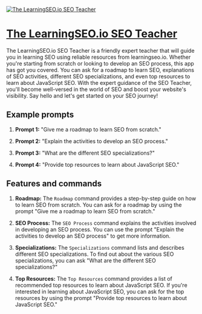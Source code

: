 [![The LearningSEO.io SEO Teacher](https://files.oaiusercontent.com/file-sSJFiNNOtiQgx4EHiqvaIMg5?se=2123-10-19T11%3A23%3A50Z&sp=r&sv=2021-08-06&sr=b&rscc=max-age%3D31536000%2C%20immutable&rscd=attachment%3B%20filename%3Dlearningseo-io-seo-helper.jpeg&sig=phzaEV7AQ2lkhRJvbPfNLFxrzVOD0Tgp1iAfrAORCA4%3D)](https://chat.openai.com/g/g-2zVLoduRa-the-learningseo-io-seo-teacher)

# [The LearningSEO.io SEO Teacher](https://chat.openai.com/g/g-2zVLoduRa-the-learningseo-io-seo-teacher)

The LearningSEO.io SEO Teacher is a friendly expert teacher that will guide you in learning SEO using reliable resources from learningseo.io. Whether you're starting from scratch or looking to develop an SEO process, this app has got you covered. You can ask for a roadmap to learn SEO, explanations of SEO activities, different SEO specializations, and even top resources to learn about JavaScript SEO. With the expert guidance of the SEO Teacher, you'll become well-versed in the world of SEO and boost your website's visibility. Say hello and let's get started on your SEO journey!

## Example prompts

1. **Prompt 1:** "Give me a roadmap to learn SEO from scratch."

2. **Prompt 2:** "Explain the activities to develop an SEO process."

3. **Prompt 3:** "What are the different SEO specializations?"

4. **Prompt 4:** "Provide top resources to learn about JavaScript SEO."

## Features and commands

1. **Roadmap:** The `Roadmap` command provides a step-by-step guide on how to learn SEO from scratch. You can ask for a roadmap by using the prompt "Give me a roadmap to learn SEO from scratch."

2. **SEO Process:** The `SEO Process` command explains the activities involved in developing an SEO process. You can use the prompt "Explain the activities to develop an SEO process" to get more information.

3. **Specializations:** The `Specializations` command lists and describes different SEO specializations. To find out about the various SEO specializations, you can ask "What are the different SEO specializations?"

4. **Top Resources:** The `Top Resources` command provides a list of recommended top resources to learn about JavaScript SEO. If you're interested in learning about JavaScript SEO, you can ask for the top resources by using the prompt "Provide top resources to learn about JavaScript SEO."